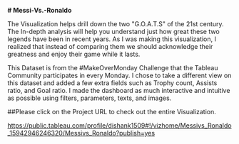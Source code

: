 **# Messi-Vs.-Ronaldo**

The Visualization helps drill down the two "G.O.A.T.S" of the 21st century. The In-depth analysis will help you understand just how great these two legends have been in recent years. As I was making this visualization, I realized that instead of comparing them we should acknowledge their greatness and enjoy their game while it lasts. 

This Dataset is from the #MakeOverMonday Challenge that the Tableau Community participates in every Monday. I chose to take a different view on this dataset and added a few extra fields such as Trophy count, Assists ratio, and Goal ratio. I made the dashboard as much interactive and intuitive as possible using filters, parameters, texts, and images.  

##Please click on the Project URL to check out the entire Visualization.

https://public.tableau.com/profile/dishank1509#!/vizhome/Messivs_Ronaldo_15942946246320/Messivs_Ronaldo?publish=yes

